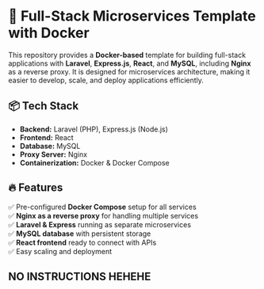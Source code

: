 # 🚀 Full-Stack Microservices Template with Docker  

This repository provides a **Docker-based** template for building full-stack applications with **Laravel**, **Express.js**, **React**, and **MySQL**, including **Nginx** as a reverse proxy. It is designed for microservices architecture, making it easier to develop, scale, and deploy applications efficiently.  

## 📦 Tech Stack  
- **Backend:** Laravel (PHP), Express.js (Node.js)  
- **Frontend:** React  
- **Database:** MySQL  
- **Proxy Server:** Nginx  
- **Containerization:** Docker & Docker Compose  

## 🔥 Features  
✅ Pre-configured **Docker Compose** setup for all services  
✅ **Nginx as a reverse proxy** for handling multiple services  
✅ **Laravel & Express** running as separate microservices  
✅ **MySQL database** with persistent storage  
✅ **React frontend** ready to connect with APIs  
✅ Easy scaling and deployment  

## NO INSTRUCTIONS HEHEHE

